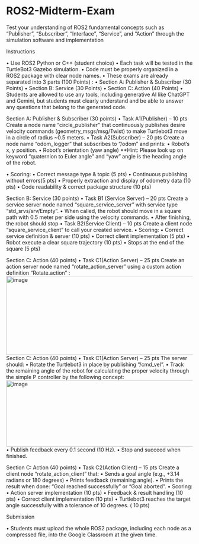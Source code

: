 # ROS2-Midterm-Exam
Test your understanding of ROS2 fundamental concepts such as “Publisher”, “Subscriber”, “Interface”, “Service”, and “Action” through the simulation software and implementation

Instructions

• Use ROS2 Python or C++ (student choice)
• Each task will be tested in the TurtleBot3 Gazebo simulation.
• Code must be properly organized in a ROS2 package with clear
node names.
• These exams are already separated into 3 parts (100 Points) :
• Section A: Publisher & Subscriber (30 Points)
• Section B: Service (30 Points)
• Section C: Action (40 Points)
• Students are allowed to use any tools, including generative AI like
ChatGPT and Gemini, but students must clearly understand and
be able to answer any questions that belong to the generated
code.

Section A: Publisher & Subscriber (30 points)
• Task A1(Publisher) – 10 pts
Create a node name “circle_publisher” that continuously publishes desire
velocity commands (geometry_msgs/msg/Twist) to make Turtlebot3 move in
a circle of radius ~0.5 meters.
• Task A2(Subscriber) – 20 pts
Create a node name “odom_logger” that subscribes to “/odom” and prints:
• Robot’s x, y position.
• Robot’s orientation (yaw angle)
**Hint: Please look up on keyword “quaternion to Euler angle” and “yaw” angle is the
heading angle of the robot.

• Scoring:
• Correct message type & topic (5 pts)
• Continuous publishing without errors(5 pts)
• Properly extraction and display of odometry data (10 pts)
• Code readability & correct package structure (10 pts)

Section B: Service (30 points)
• Task B1 (Service Server) – 20 pts
Create a service server node named “square_service_server” with service
type “std_srvs/srv/Empty”.
• When called, the robot should move in a square path with 0.5 meter per side using the
velocity commands.
• After finishing, the robot should stop
• Task B2(Service Client) – 10 pts
Create a client node “square_service_client” to call your created service.
• Scoring:
• Correct service definition & server (10 pts)
• Correct client implementation (5 pts)
• Robot execute a clear square trajectory (10 pts)
• Stops at the end of the square (5 pts)

Section C: Action (40 points)
• Task C1(Action Server) – 25 pts
Create an action server node named “rotate_action_server” using a custom
action definition “Rotate.action” :
<img width="655" height="213" alt="image" src="https://github.com/user-attachments/assets/906dcce7-ad99-4b33-8d1d-c9f9521d709c" />
Section C: Action (40 points)
• Task C1(Action Server) – 25 pts
The server should:
• Rotate the Turtlebot3 in place by publishing “/cmd_vel”.
• Track the remaining angle of the robot for calculating the proper velocity through the
simple P controller by the following concept:
<img width="781" height="179" alt="image" src="https://github.com/user-attachments/assets/175d218a-d761-4e10-b77e-071cfbbe069d" />
• Publish feedback every 0.1 second (10 Hz).
• Stop and succeed when finished.

Section C: Action (40 points)
• Task C2(Action Client) – 15 pts
Create a client node “rotate_action_client” that:
• Sends a goal angle (e.g., +3.14 radians or 180 degrees)
• Prints feedback (remaining angle).
• Prints the result when done: “Goal reached successfully” or “Goal aborted”.
• Scoring:
• Action server implementation (10 pts)
• Feedback & result handling (10 pts)
• Correct client implementation (10 pts)
• Turtlebot3 reaches the target angle successfully with a tolerance of 10 degrees. ( 10 pts)

Submission

• Students must upload the whole ROS2 package, including each
node as a compressed file, into the Google Classroom at the given
time.
